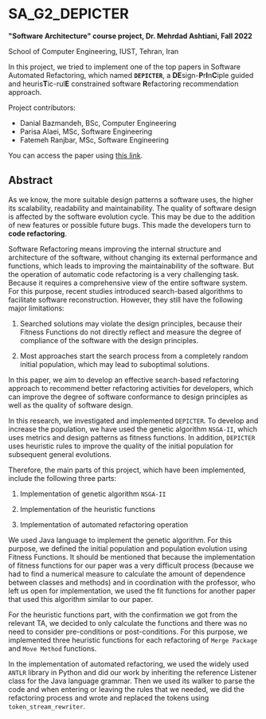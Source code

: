 # SA_G2_DEPICTER

**"Software Architecture" course project, Dr. Mehrdad Ashtiani, Fall 2022**

School of Computer Engineering, IUST, Tehran, Iran

In this project, we tried to implement one of the top papers in Software Automated Refactoring, which named **`DEPICTER`**, a **DE**sign-**P**r**I**n**C**iple guided and heuris**T**ic-rul**E** constrained software **R**efactoring recommendation approach.

Project contributors:

+ Danial Bazmandeh, BSc, Computer Engineering
+ Parisa Alaei, MSc, Software Engineering
+ Fatemeh Ranjbar, MSc, Software Engineering

You can access the paper using [this link](https://github.com/Parisa78/AS_G2_Depicter/blob/main/2022_DEPICTER_A_Design-Principle_Guided_and_Heuristic-Rule_Constrained_Software_Refactoring_Approach.pdf).

## Abstract

As we know, the more suitable design patterns a software uses, the higher its scalability, readability and maintainability. The quality of software design is affected by the software evolution cycle. This may be due to the addition of new features or possible future bugs. This made the developers turn to **code refactoring**.

Software Refactoring means improving the internal structure and architecture of the software, without changing its external performance and functions, which leads to improving the maintainability of the software. But the operation of automatic code refactoring is a very challenging task. Because it requires a comprehensive view of the entire software system. For this purpose, recent studies introduced search-based algorithms to facilitate software reconstruction. However, they still have the following major limitations:

1.	Searched solutions may violate the design principles, because their Fitness Functions do not directly reflect and measure the degree of compliance of the software with the design principles.

2.	Most approaches start the search process from a completely random initial population, which may lead to suboptimal solutions.

In this paper, we aim to develop an effective search-based refactoring approach to recommend better refactoring activities for developers, which can improve the degree of software conformance to design principles as well as the quality of software design.

In this research, we investigated and implemented `DEPICTER`. To develop and increase the population, we have used the genetic algorithm `NSGA-II`, which uses metrics and design patterns as fitness functions. In addition, `DEPICTER` uses heuristic rules to improve the quality of the initial population for subsequent general evolutions.

Therefore, the main parts of this project, which have been implemented, include the following three parts:

1.	Implementation of genetic algorithm `NSGA-II`

2.	Implementation of the heuristic functions

3.	Implementation of automated refactoring operation

We used Java language to implement the genetic algorithm. For this purpose, we defined the initial population and population evolution using Fitness Functions. It should be mentioned that because the implementation of fitness functions for our paper was a very difficult process (because we had to find a numerical measure to calculate the amount of dependence between classes and methods) and in coordination with the professor, who left us open for implementation, we used the fit functions for another paper that used this algorithm similar to our paper.

For the heuristic functions part, with the confirmation we got from the relevant TA, we decided to only calculate the functions and there was no need to consider pre-conditions or post-conditions. For this purpose, we implemented three heuristic functions for each refactoring of `Merge Package` and `Move Method` functions.

In the implementation of automated refactoring, we used the widely used `ANTLR` library in Python and did our work by inheriting the reference Listener class for the Java language grammar. Then we used its walker to parse the code and when entering or leaving the rules that we needed, we did the refactoring process and wrote and replaced the tokens using `token_stream_rewriter`.

